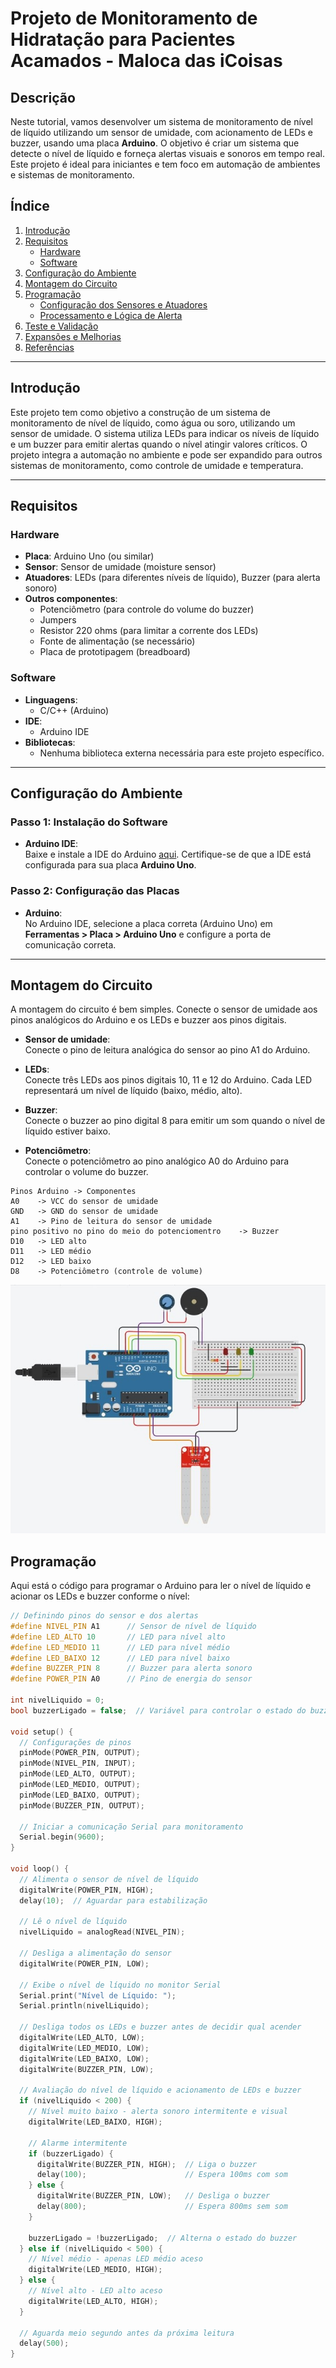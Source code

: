 # Projeto de Monitoramento de Hidratação para Pacientes Acamados - Maloca das iCoisas

## Descrição
Neste tutorial, vamos desenvolver um sistema de monitoramento de nível de líquido utilizando um sensor de umidade, com acionamento de LEDs e buzzer, usando uma placa **Arduino**. O objetivo é criar um sistema que detecte o nível de líquido e forneça alertas visuais e sonoros em tempo real. Este projeto é ideal para iniciantes e tem foco em automação de ambientes e sistemas de monitoramento.

## Índice
1. [Introdução](#introdução)
2. [Requisitos](#requisitos)
   - [Hardware](#hardware)
   - [Software](#software)
3. [Configuração do Ambiente](#configuração-do-ambiente)
4. [Montagem do Circuito](#montagem-do-circuito)
5. [Programação](#programação)
   - [Configuração dos Sensores e Atuadores](#configuração-dos-sensores-e-atuadores)
   - [Processamento e Lógica de Alerta](#processamento-e-lógica-de-alerta)
6. [Teste e Validação](#teste-e-validação)
7. [Expansões e Melhorias](#expansões-e-melhorias)
8. [Referências](#referências)

---

## Introdução

Este projeto tem como objetivo a construção de um sistema de monitoramento de nível de líquido, como água ou soro, utilizando um sensor de umidade. O sistema utiliza LEDs para indicar os níveis de líquido e um buzzer para emitir alertas quando o nível atingir valores críticos. O projeto integra a automação no ambiente e pode ser expandido para outros sistemas de monitoramento, como controle de umidade e temperatura.

---

## Requisitos


### Hardware

- **Placa**: Arduino Uno (ou similar)
- **Sensor**: Sensor de umidade (moisture sensor)
- **Atuadores**: LEDs (para diferentes níveis de líquido), Buzzer (para alerta sonoro)
- **Outros componentes**:
  - Potenciômetro (para controle do volume do buzzer)
  - Jumpers
  - Resistor 220 ohms (para limitar a corrente dos LEDs)
  - Fonte de alimentação (se necessário)
  - Placa de prototipagem (breadboard)

### Software

- **Linguagens**:
  - C/C++ (Arduino)
- **IDE**:
  - Arduino IDE
- **Bibliotecas**:
  - Nenhuma biblioteca externa necessária para este projeto específico.

---

## Configuração do Ambiente

### Passo 1: Instalação do Software

- **Arduino IDE**:  
  Baixe e instale a IDE do Arduino [aqui](https://www.arduino.cc/en/software). Certifique-se de que a IDE está configurada para sua placa **Arduino Uno**.

### Passo 2: Configuração das Placas

- **Arduino**:  
  No Arduino IDE, selecione a placa correta (Arduino Uno) em **Ferramentas > Placa > Arduino Uno** e configure a porta de comunicação correta.

---

## Montagem do Circuito

A montagem do circuito é bem simples. Conecte o sensor de umidade aos pinos analógicos do Arduino e os LEDs e buzzer aos pinos digitais.

- **Sensor de umidade**:  
  Conecte o pino de leitura analógica do sensor ao pino A1 do Arduino.
  
- **LEDs**:  
  Conecte três LEDs aos pinos digitais 10, 11 e 12 do Arduino. Cada LED representará um nível de líquido (baixo, médio, alto).

- **Buzzer**:  
  Conecte o buzzer ao pino digital 8 para emitir um som quando o nível de líquido estiver baixo.
  
- **Potenciômetro**:  
  Conecte o potenciômetro ao pino analógico A0 do Arduino para controlar o volume do buzzer.

```plaintext
Pinos Arduino -> Componentes
A0    -> VCC do sensor de umidade
GND   -> GND do sensor de umidade
A1    -> Pino de leitura do sensor de umidade
pino positivo no pino do meio do potenciomentro    -> Buzzer
D10   -> LED alto
D11   -> LED médio
D12   -> LED baixo
D8    -> Potenciômetro (controle de volume)
```
 ![Descrição da Imagem](circuito-tutorial-01.jpg)

## Programação

Aqui está o código para programar o Arduino para ler o nível de líquido e acionar os LEDs e buzzer conforme o nível:

```cpp
// Definindo pinos do sensor e dos alertas
#define NIVEL_PIN A1      // Sensor de nível de líquido
#define LED_ALTO 10       // LED para nível alto
#define LED_MEDIO 11      // LED para nível médio
#define LED_BAIXO 12      // LED para nível baixo
#define BUZZER_PIN 8      // Buzzer para alerta sonoro
#define POWER_PIN A0      // Pino de energia do sensor

int nivelLiquido = 0;
bool buzzerLigado = false;  // Variável para controlar o estado do buzzer

void setup() {
  // Configurações de pinos
  pinMode(POWER_PIN, OUTPUT);
  pinMode(NIVEL_PIN, INPUT);
  pinMode(LED_ALTO, OUTPUT);
  pinMode(LED_MEDIO, OUTPUT);
  pinMode(LED_BAIXO, OUTPUT);
  pinMode(BUZZER_PIN, OUTPUT);

  // Iniciar a comunicação Serial para monitoramento
  Serial.begin(9600);
}

void loop() {
  // Alimenta o sensor de nível de líquido
  digitalWrite(POWER_PIN, HIGH);
  delay(10);  // Aguardar para estabilização

  // Lê o nível de líquido
  nivelLiquido = analogRead(NIVEL_PIN);

  // Desliga a alimentação do sensor
  digitalWrite(POWER_PIN, LOW);

  // Exibe o nível de líquido no monitor Serial
  Serial.print("Nível de Líquido: ");
  Serial.println(nivelLiquido);

  // Desliga todos os LEDs e buzzer antes de decidir qual acender
  digitalWrite(LED_ALTO, LOW);
  digitalWrite(LED_MEDIO, LOW);
  digitalWrite(LED_BAIXO, LOW);
  digitalWrite(BUZZER_PIN, LOW);

  // Avaliação do nível de líquido e acionamento de LEDs e buzzer
  if (nivelLiquido < 200) {
    // Nível muito baixo - alerta sonoro intermitente e visual
    digitalWrite(LED_BAIXO, HIGH);

    // Alarme intermitente
    if (buzzerLigado) {
      digitalWrite(BUZZER_PIN, HIGH);  // Liga o buzzer
      delay(100);                      // Espera 100ms com som
    } else {
      digitalWrite(BUZZER_PIN, LOW);   // Desliga o buzzer
      delay(800);                      // Espera 800ms sem som
    }
    
    buzzerLigado = !buzzerLigado;  // Alterna o estado do buzzer
  } else if (nivelLiquido < 500) {
    // Nível médio - apenas LED médio aceso
    digitalWrite(LED_MEDIO, HIGH);
  } else {
    // Nível alto - LED alto aceso
    digitalWrite(LED_ALTO, HIGH);
  }

  // Aguarda meio segundo antes da próxima leitura
  delay(500);
}
